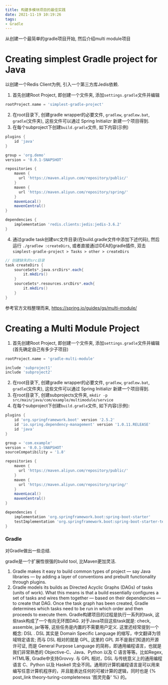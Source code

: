 ```yaml
---
title: 构建多模块项目的最佳实践
date: 2021-11-19 10:19:26
tags:
- Gradle
---
```


从创建一个最简单的gradle项目开始, 然后介绍multi module项目

# Creating simplest Gradle project for Java
以创建一个Redis Client为例, 引入一个第三方库Jedis依赖.

1. 首先创建Root Project, 即创建一个文件夹, 添加`settings.gradle`文件并编辑
```gradle
rootProject.name = 'simplest-gradle-project'

```
2. 在root目录下, 创建gradle wrapper的必要文件, `gradlew`, `gradlew.bat`, `gradle`(文件夹), 这些文件可以通过 Spring Initializr 新建一个项目得到.
3. 在每个subproject下创建`build.gradle`文件, 如下内容(示例)
```gradle
plugins {
	id 'java'
}

group = 'org.demo'
version = '0.0.1-SNAPSHOT'

repositories {
    maven {
      url 'https://maven.aliyun.com/repository/public/'
    }
    maven {
      url 'https://maven.aliyun.com/repository/spring/'
    }
    mavenLocal()
    mavenCentral()
}

dependencies {
	implementation 'redis.clients:jedis:jedis-3.6.2'
}
```
4. 通过gradle task创建src文件目录(在build.gradle文件中添加下述代码), 然后运行 `./gradlew :createDirs`, 或者直接通过IDEA的gradle插件, 双击`simplest-gradle-project > Tasks > other > createDirs`
```gradle
// 创建缺失的src目录
task createDirs {
    sourceSets*.java.srcDirs*.each{
        it.mkdirs()
    }
    sourceSets*.resources.srcDirs*.each{
        it.mkdirs()
    }
}
```

参考官方文档整理而来,
https://spring.io/guides/gs/multi-module/

# Creating a Multi Module Project
1. 首先创建Root Project, 即创建一个文件夹, 添加`settings.gradle`文件并编辑(首先确定自己有多少子项目)
```gradle
rootProject.name = 'gradle-multi-module'

include 'subproject1'
include 'subproject2'
```
2. 在root目录下, 创建gradle wrapper的必要文件, `gradlew`, `gradlew.bat`, `gradle`(文件夹), 这些文件可以通过 Spring Initializr 新建一个项目得到.
3. 在root目录下, 创建subprojects文件夹, `mkdir -p src/main/java/com/example/multimodule/service`
4. 在每个subproject下创建`build.gradle`文件, 如下内容(示例):
```gradle
plugins {
	id 'org.springframework.boot' version '2.5.2'
	id 'io.spring.dependency-management' version '1.0.11.RELEASE'
	id 'java'
}

group = 'com.example'
version = '0.0.1-SNAPSHOT'
sourceCompatibility = '1.8'

repositories {
    maven {
      url 'https://maven.aliyun.com/repository/public/'
    }
    maven {
      url 'https://maven.aliyun.com/repository/spring/'
    }
    mavenLocal()
    mavenCentral()
}

dependencies {
	implementation 'org.springframework.boot:spring-boot-starter'
	testImplementation 'org.springframework.boot:spring-boot-starter-test'
}
```

### Gradle
对Gradle做出一些总结.

gradle是一个扩展性很强的build tool, 比Maven更加灵活. 
1. Gradle makes it easy to build common types of project — say Java libraries — by adding a layer of conventions and prebuilt functionality through plugins.
2. Gradle models its builds as Directed Acyclic Graphs (DAGs) of tasks (units of work). What this means is that a build essentially configures a set of tasks and wires them together — based on their dependencies — to create that DAG. Once the task graph has been created, Gradle determines which tasks need to be run in which order and then proceeds to execute them. Gradle构建项目的过程是执行一系列的task, 这些task构成了一个有向无环图DAG. 对于Java项目这些task就是: check, assemble, jar等等, 这些任务是内置的不需要用户定义.
这里还经常提到一个概念: DSL . DSL 其实是 Domain Specific Language 的缩写，中文翻译为领域特定语言; 而与 DSL 相对的就是 GPL, 这里的 GPL 并不是我们知道的开源许可证, 而是 General Purpose Language 的简称，即通用编程语言，也就是我们非常熟悉的 Objective-C、Java、Python 以及 C 语言等等。比如Regex, HTML等, Gradle中支持Grovvy. 与 GPL 相对，DSL 与传统意义上的通用编程语言 C、Python 以及 Haskell 完全不同。通用的计算机编程语言是可以用来编写任意计算机程序的，并且能表达任何的可被计算的逻辑，同时也是 {% post_link theory-turing-completeness '图灵完备' %} 的。

